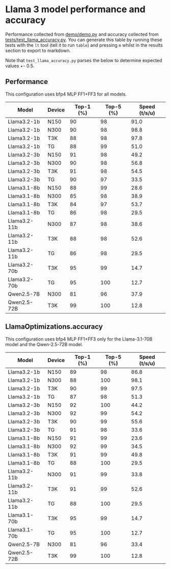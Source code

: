 # Llama 3 model performance and accuracy

Performance collected from [demo/demo.py](demo/demo.py) and accuracy collected from [tests/test_llama_accuracy.py](tests/test_llama_accuracy.py). You can generate this table by running these tests with the `lt` tool (tell it to run `table`) and pressing `m` whilst in the results section to export to markdown.

Note that `test_llama_accuracy.py` parses the below to determine expected values +- 0.5.

## Performance

This configuration uses bfp4 MLP FF1+FF3 for all models.

| Model | Device | Top-1 (%) | Top-5 (%) | Speed (t/s/u) |
|-------|--------|-----------|-----------|---------------|
| Llama3.2-1b    | N150   | 90        | 98        | 91.0          |
| Llama3.2-1b    | N300   | 90        | 98        | 98.8          |
| Llama3.2-1b    | T3K    | 88        | 98        | 97.8          |
| Llama3.2-1b    | TG     | 88        | 99        | 51.0          |
| Llama3.2-3b    | N150   | 91        | 98        | 49.2          |
| Llama3.2-3b    | N300   | 90        | 98        | 56.8          |
| Llama3.2-3b    | T3K    | 91        | 98        | 54.5          |
| Llama3.2-3b    | TG     | 90        | 97        | 33.5          |
| Llama3.1-8b    | N150   | 88        | 99        | 28.6          |
| Llama3.1-8b    | N300   | 85        | 98        | 38.9          |
| Llama3.1-8b    | T3K    | 84        | 97        | 53.7          |
| Llama3.1-8b    | TG     | 86        | 98        | 29.5          |
| Llama3.2-11b   | N300   | 87        | 98        | 38.6          |
| Llama3.2-11b   | T3K    | 88        | 98        | 52.6          |
| Llama3.2-11b   | TG     | 86        | 98        | 29.5          |
| Llama3.2-70b   | T3K    | 95        | 99        | 14.7          |
| Llama3.2-70b   | TG     | 95        | 100       | 12.7          |
| Qwen2.5-7B     | N300   | 81        | 96        | 37.9          |
| Qwen2.5-72B    | T3K    | 99        | 100       | 12.8          |


## LlamaOptimizations.accuracy

This configuration uses bfp4 MLP FF1+FF3 only for the Llama-3.1-70B model and the Qwen-2.5-72B model.

| Model | Device | Top-1 (%) | Top-5 (%) | Speed (t/s/u) |
|-------|--------|-----------|-----------|---------------|
| Llama3.2-1b    | N150   | 89        | 98        | 86.8          |
| Llama3.2-1b    | N300   | 88        | 100       | 98.1          |
| Llama3.2-1b    | T3K    | 90        | 99        | 97.5          |
| Llama3.2-1b    | TG     | 87        | 98        | 51.3          |
| Llama3.2-3b    | N150   | 92        | 100       | 44.2          |
| Llama3.2-3b    | N300   | 92        | 99        | 54.2          |
| Llama3.2-3b    | T3K    | 90        | 99        | 55.6          |
| Llama3.2-3b    | TG     | 91        | 98        | 33.6          |
| Llama3.1-8b    | N150   | 91        | 99        | 23.6          |
| Llama3.1-8b    | N300   | 92        | 99        | 34.5          |
| Llama3.1-8b    | T3K    | 91        | 99        | 49.8          |
| Llama3.1-8b    | TG     | 88        | 100       | 29.5          |
| Llama3.2-11b   | N300   | 91        | 99        | 33.8          |
| Llama3.2-11b   | T3K    | 91        | 99        | 52.6          |
| Llama3.2-11b   | TG     | 88        | 100       | 29.5          |
| Llama3.1-70b   | T3K    | 95        | 99        | 14.7          |
| Llama3.1-70b   | TG     | 95        | 100       | 12.7          |
| Qwen2.5-7B     | N300   | 81        | 96        | 33.4          |
| Qwen2.5-72B    | T3K    | 99        | 100       | 12.8          |

